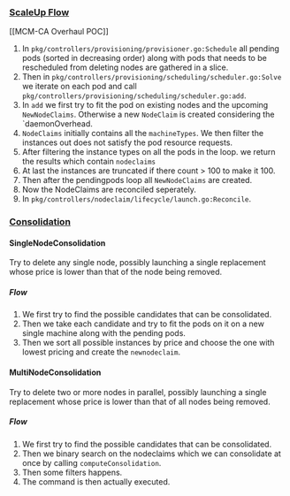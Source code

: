 ### <u>ScaleUp Flow</u>
[[MCM-CA Overhaul POC]]

1. In `pkg/controllers/provisioning/provisioner.go:Schedule` all pending pods (sorted in decreasing order) along with pods that needs to be rescheduled from deleting nodes are gathered in a slice.
2. Then in `pkg/controllers/provisioning/scheduling/scheduler.go:Solve` we iterate on each pod and call `pkg/controllers/provisioning/scheduling/scheduler.go:add`.
3. In `add` we first try to fit the pod on existing nodes and the upcoming `NewNodeClaims`. Otherwise a new `NodeClaim` is created considering the `daemonOverhead.
4. `NodeClaims` initially contains all the `machineTypes`. We then filter the instances out does not satisfy the pod resource requests.
5. After filtering the instance types on all the pods in the loop. we return the results which contain `nodeclaims`
6. At last the instances are truncated if there count > 100 to make it 100.
7. Then after the pendingpods loop all `NewNodeClaims` are created.
8. Now the NodeClaims are reconciled seperately.
9. In `pkg/controllers/nodeclaim/lifecycle/launch.go:Reconcile`.

### <u>Consolidation</u>

#### SingleNodeConsolidation

Try to delete any single node, possibly launching a single replacement whose price is lower than that of the node being removed.

##### Flow
1. We first try to find the possible candidates that can be consolidated.
2. Then we take each candidate and try to fit the pods on it on a new single machine along with the pending pods.
3. Then we sort all possible instances by price and choose the one with lowest pricing and create the `newnodeclaim`.

#### MultiNodeConsolidation

Try to delete two or more nodes in parallel, possibly launching a single replacement whose price is lower than that of all nodes being removed.

##### Flow
1. We first try to find the possible candidates that can be consolidated.
2. Then we binary search on the nodeclaims which we can consolidate at once by calling `computeConsolidation`.
3. Then some filters happens.
4. The command is then actually executed.

